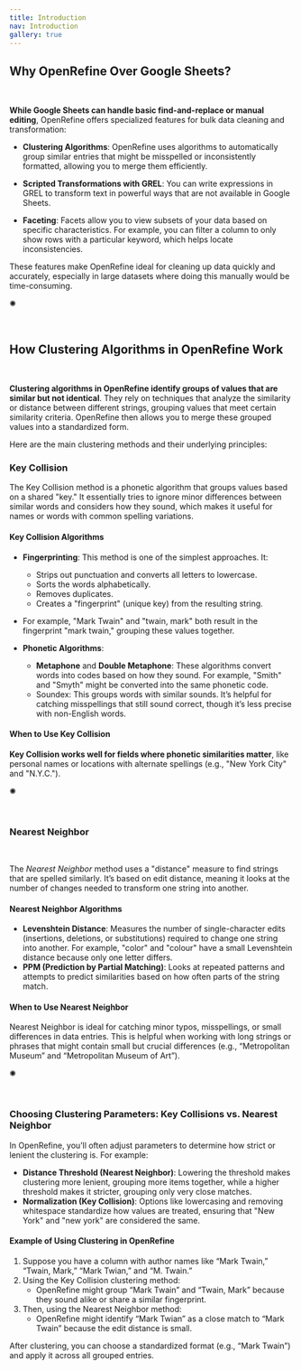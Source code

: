 ```yaml
---
title: Introduction
nav: Introduction
gallery: true
---
```


## Why OpenRefine Over Google Sheets?

<br>

**While Google Sheets can handle basic find-and-replace or manual editing**, OpenRefine offers specialized features for bulk data cleaning and transformation:

- **Clustering Algorithms**: OpenRefine uses algorithms to automatically group similar entries that might be misspelled or inconsistently formatted, allowing you to merge them efficiently.

- **Scripted Transformations with GREL**: You can write expressions in GREL to transform text in powerful ways that are not available in Google Sheets.

- **Faceting**: Facets allow you to view subsets of your data based on specific characteristics. For example, you can filter a column to only show rows with a particular keyword, which helps locate inconsistencies.

These features make OpenRefine ideal for cleaning up data quickly and accurately, especially in large datasets where doing this manually would be time-consuming.

<div class="symbol-container">
    <p class="symbol">&#10042;</p>
</div>

<br>

## How Clustering Algorithms in OpenRefine Work

<br>

**Clustering algorithms in OpenRefine identify groups of values that are similar but not identical**. They rely on techniques that analyze the similarity or distance between different strings, grouping values that meet certain similarity criteria. OpenRefine then allows you to merge these grouped values into a standardized form.

Here are the main clustering methods and their underlying principles:

### Key Collision
The Key Collision method is a phonetic algorithm that groups values based on a shared "key." It essentially tries to ignore minor differences between similar words and considers how they sound, which makes it useful for names or words with common spelling variations.

#### Key Collision Algorithms

- **Fingerprinting**:
This method is one of the simplest approaches. It:
    - Strips out punctuation and converts all letters to lowercase.
    - Sorts the words alphabetically.
    - Removes duplicates.
    - Creates a "fingerprint" (unique key) from the resulting string.
- For example, "Mark Twain" and "twain, mark" both result in the fingerprint "mark twain," grouping these values together.

- **Phonetic Algorithms**:
    - **Metaphone** and **Double Metaphone**: These algorithms convert words into codes based on how they sound. For example, "Smith" and "Smyth" might be converted into the same phonetic code.
    - Soundex: This groups words with similar sounds. It’s helpful for catching misspellings that still sound correct, though it’s less precise with non-English words.

#### When to Use Key Collision

**Key Collision works well for fields where phonetic similarities matter**, like personal names or locations with alternate spellings (e.g., "New York City" and "N.Y.C.").

<div class="symbol-container">
    <p class="symbol">&#10042;</p>
</div>

<br>

### Nearest Neighbor

<br>

The *Nearest Neighbor* method uses a "distance" measure to find strings that are spelled similarly. It’s based on edit distance, meaning it looks at the number of changes needed to transform one string into another.

#### Nearest Neighbor Algorithms

- **Levenshtein Distance**: Measures the number of single-character edits (insertions, deletions, or substitutions) required to change one string into another. For example, "color" and "colour" have a small Levenshtein distance because only one letter differs.
- **PPM (Prediction by Partial Matching)**: Looks at repeated patterns and attempts to predict similarities based on how often parts of the string match.

#### When to Use Nearest Neighbor

Nearest Neighbor is ideal for catching minor typos, misspellings, or small differences in data entries. This is helpful when working with long strings or phrases that might contain small but crucial differences (e.g., “Metropolitan Museum” and “Metropolitan Museum of Art”).

<div class="symbol-container">
    <p class="symbol">&#10042;</p>
</div>

<br>

### Choosing Clustering Parameters: Key Collisions vs. Nearest Neighbor

In OpenRefine, you’ll often adjust parameters to determine how strict or lenient the clustering is. For example:

- **Distance Threshold (Nearest Neighbor)**: Lowering the threshold makes clustering more lenient, grouping more items together, while a higher threshold makes it stricter, grouping only very close matches.
- **Normalization (Key Collision)**: Options like lowercasing and removing whitespace standardize how values are treated, ensuring that "New York" and "new york" are considered the same.

#### Example of Using Clustering in OpenRefine

1. Suppose you have a column with author names like “Mark Twain,” “Twain, Mark,” “Mark Twian,” and “M. Twain.”
2. Using the Key Collision clustering method:
    - OpenRefine might group “Mark Twain” and “Twain, Mark” because they sound alike or share a similar fingerprint.
3. Then, using the Nearest Neighbor method:
    - OpenRefine might identify “Mark Twian” as a close match to “Mark Twain” because the edit distance is small.

After clustering, you can choose a standardized format (e.g., “Mark Twain”) and apply it across all grouped entries.


